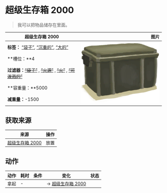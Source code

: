 # 超级生存箱 2000  
> 我可以把物品储存在里面。  
  
  超级生存箱 2000  |   图片   
 ----  |  ----:   
 **标签：**	[“袋子”](tag_Bag.md), [“沉重的”](tag_Heavy.md), [“大的”](tag_Large.md)<br><br>**槽位：**4<br><br>**过滤器：**~~[“袋子”](tag_Bag.md)~~ , ~~[“火源”](tag_FireSource.md)~~ , ~~[“火”](tag_Fire.md)~~ , ~~[“可泼溅的”](tag_Spillable.md)~~<br><br>**容重量：**5000<br><br>**减重量：**-1500  |  ![](Sprite/Trunk.png)   
  
## 获取来源  
来源  |  操作  
----  |  ----  
[超级生存箱 2000](TrunkPerk.md)  |  放置  
## 动作  
动作  |  耗时  |  条件  |  变化  |  状态  
----  |  ----  |  ----  |  ----  |  ----  
拿起<br>  |  -  |    |  → [超级生存箱 2000](TrunkPerk.md)<br>  |    
